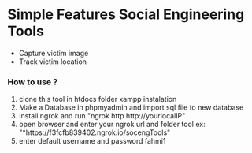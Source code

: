 <h1>Simple Features Social Engineering Tools</h1>
<ul>
  <li>Capture victim image</li>
  <li>Track victim location </li>
</ul>

<h3>How to use ?</h3>
<ol>
  <li>clone this tool in htdocs folder xampp instalation</li>
  <li>Make a Database in phpmyadmin and import sql file to new database </li>
  <li>install ngrok and run "ngrok http http://yourlocalIP"</li>
  <li>open browser and enter your ngrok url and folder tool ex: "*https://f3fcfb839402.ngrok.io/socengTools"</li>
  <li>enter default username and password fahmi1</li>
</ol>
